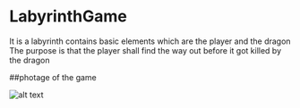 # LabyrinthGame

It is a labyrinth contains basic elements which are the player and the dragon
The purpose is that the player shall find the way out before it got killed by the dragon


##photage of the game 

![alt text](https://github.com/aliKatlabi/LabyrinthGame/blob/master/Lgame.gif)
